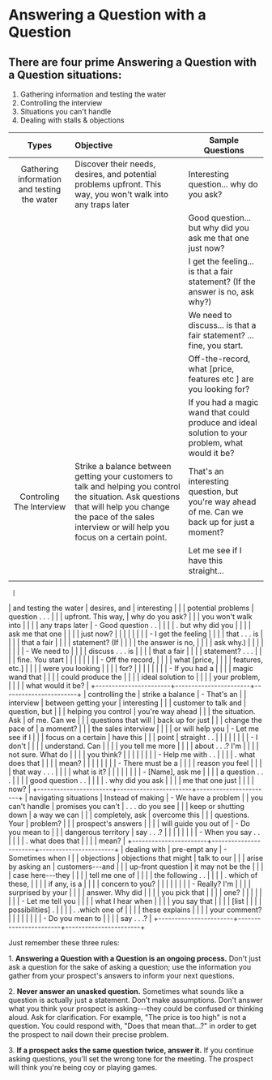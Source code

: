 # Answering a Question with a Question

## There are four prime Answering a Question with a Question situations:

1. Gathering information and testing the water
1.  Controlling the interview
1. Situations you can't handle
1. Dealing with stalls & objections


| **Types**               | **Objective**     | **Sample Questions**  |
| :----------------------:| :-----------------| ------------------ |
| Gathering information and testing the water | Discover their needs, desires, and potential problems upfront. This way, you won't walk into any traps later | Interesting question... why do you ask?
|                         |                   | Good question... but why did you ask me that one just now?
|                         |                   | I get the feeling... is that a fair statement? (If the answer is no, ask why?)
|                         |                   | We need to discuss... is that a fair statement? ... fine, you start.
|                         |                   | Off-the-record, what [price, features etc \] are you looking for?
|                         |                   | If you had a magic wand that could produce and ideal solution to your problem, what would it be?
|Controling The Interview | Strike a balance between getting your customers to talk and helping you control the situation. Ask questions that will help you change the pace of the sales interview or will help you focus on a certain point. | That's an interesting question, but you're way ahead of me. Can we back up for just a moment?|
|                         |                   | Let me see if I have this straight...
|                         |                   |                                                             








     |
| and testing the water | desires, and          |     interesting       |
|                       | potential problems    |     question . . .    |
|                       | upfront. This way,    |     why do you ask?   |
|                       | you won't walk into   |                       |
|                       | any traps later       | -   Good question . . |
|                       |                       |     . but why did you |
|                       |                       |     ask me that one   |
|                       |                       |     just now?         |
|                       |                       |                       |
|                       |                       | -   I get the feeling |
|                       |                       |     that . . . is     |
|                       |                       |     that a fair       |
|                       |                       |     statement? (If    |
|                       |                       |     the answer is no, |
|                       |                       |     ask why.)         |
|                       |                       |                       |
|                       |                       | -   We need to        |
|                       |                       |     discuss . . . is  |
|                       |                       |     that a fair       |
|                       |                       |     statement? . . .  |
|                       |                       |     fine. You start   |
|                       |                       |                       |
|                       |                       | -   Off the record,   |
|                       |                       |     what \[price,     |
|                       |                       |     features, etc.\]  |
|                       |                       |     were you looking  |
|                       |                       |     for?              |
|                       |                       |                       |
|                       |                       | -   If you had a      |
|                       |                       |     magic wand that   |
|                       |                       |     could produce the |
|                       |                       |     ideal solution to |
|                       |                       |     your problem,     |
|                       |                       |     what would it be? |
+-----------------------+-----------------------+-----------------------+
| controlling the       | strike a balance      | -   That's an         |
| interview             | between getting your  |     interesting       |
|                       | customer to talk and  |     question, but     |
|                       | helping you control   |     you're way ahead  |
|                       | the situation. Ask    |     of me. Can we     |
|                       | questions that will   |     back up for just  |
|                       | change the pace of    |     a moment?         |
|                       | the sales interview   |                       |
|                       | or will help you      | -   Let me see if I   |
|                       | focus on a certain    |     have this         |
|                       | point                 |     straight . .      |
|                       |                       |                       |
|                       |                       | -   I don't           |
|                       |                       |     understand. Can   |
|                       |                       |     you tell me more  |
|                       |                       |     about . . .? I'm  |
|                       |                       |     not sure. What do |
|                       |                       |     you think?        |
|                       |                       |                       |
|                       |                       | -   Help me with . .  |
|                       |                       |     . what does that  |
|                       |                       |     mean?             |
|                       |                       |                       |
|                       |                       | -   There must be a   |
|                       |                       |     reason you feel   |
|                       |                       |     that way . . .    |
|                       |                       |     what is it?       |
|                       |                       |                       |
|                       |                       | -   \[Name\], ask me  |
|                       |                       |     a question . . .  |
|                       |                       |     good question . . |
|                       |                       |     . why did you ask |
|                       |                       |     me that one just  |
|                       |                       |     now?              |
+-----------------------+-----------------------+-----------------------+
| navigating situations | Instead of making     | -   We have a problem |
| you can't handle      | promises you can't    |     . . . do you see  |
|                       | keep or shutting down |     a way we can      |
|                       | completely, ask       |     overcome this     |
|                       | questions. Your       |     problem?          |
|                       | prospect's answers    |                       |
|                       | will guide you out of | -   Do you mean to    |
|                       | dangerous territory   |     say . . .?        |
|                       |                       |                       |
|                       |                       | -   When you say . .  |
|                       |                       |     . what does that  |
|                       |                       |     mean?             |
+-----------------------+-----------------------+-----------------------+
| dealing with          | pre-empt any          | -   Sometimes when I  |
| objections            | objections that might |     talk to our       |
|                       | arise by asking an    |     customers---and   |
|                       | up-front question     |     it may not be the |
|                       |                       |     case here---they  |
|                       |                       |     tell me one of    |
|                       |                       |     the following . . |
|                       |                       |     . which of these, |
|                       |                       |     if any, is a      |
|                       |                       |     concern to you?   |
|                       |                       |                       |
|                       |                       | -   Really? I'm       |
|                       |                       |     surprised by your |
|                       |                       |     answer. Why did   |
|                       |                       |     you pick that     |
|                       |                       |     one?              |
|                       |                       |                       |
|                       |                       | -   Let me tell you   |
|                       |                       |     what I hear when  |
|                       |                       |     you say that      |
|                       |                       |     \[list            |
|                       |                       |     possibilities\] . |
|                       |                       |     . .which one of   |
|                       |                       |     these explains    |
|                       |                       |     your comment?     |
|                       |                       |                       |
|                       |                       | -   Do you mean to    |
|                       |                       |     say . . .?        |
+-----------------------+-----------------------+-----------------------+

Just remember these three rules:

1\. **Answering a Question with a Question is an ongoing process.** Don't
just ask a question for the sake of asking a question; use the
information you gather from your prospect's answers to inform your next
questions.

2\. **Never answer an unasked question.** Sometimes what sounds like a
question is actually just a statement. Don't make assumptions. Don't
answer what you think your prospect is asking---they could be confused
or thinking aloud. Ask for clarification. For example, "The price is too
high" is not a question. You could respond with, "Does that mean
that...?" in order to get the prospect to nail down their precise
problem.

3\. **If a prospect asks the same question twice, answer it.** If you
continue asking questions, you'll set the wrong tone for the meeting.
The prospect will think you're being coy or playing games.
